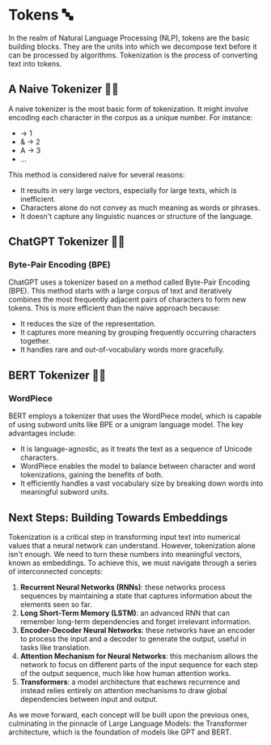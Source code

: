 # Tokens 🔤

In the realm of Natural Language Processing (NLP), tokens are the basic building blocks. They are the units into which we decompose text before it can be processed by algorithms. Tokenization is the process of converting text into tokens.

## A Naive Tokenizer 🔡📏

A naive tokenizer is the most basic form of tokenization. It might involve encoding each character in the corpus as a unique number. For instance:

-   -> 1
- & -> 2
- A -> 3
- ...

This method is considered naive for several reasons:
- It results in very large vectors, especially for large texts, which is inefficient.
- Characters alone do not convey as much meaning as words or phrases.
- It doesn't capture any linguistic nuances or structure of the language.

## ChatGPT Tokenizer 🔡🤖

### Byte-Pair Encoding (BPE)

ChatGPT uses a tokenizer based on a method called Byte-Pair Encoding (BPE). This method starts with a large corpus of text and iteratively combines the most frequently adjacent pairs of characters to form new tokens. This is more efficient than the naive approach because:

- It reduces the size of the representation.
- It captures more meaning by grouping frequently occurring characters together.
- It handles rare and out-of-vocabulary words more gracefully.

## BERT Tokenizer 🔡🤖

### WordPiece

BERT employs a tokenizer that uses the WordPiece model, which is capable of using subword units like BPE or a unigram language model. The key advantages include:

- It is language-agnostic, as it treats the text as a sequence of Unicode characters.
- WordPiece enables the model to balance between character and word tokenizations, gaining the benefits of both.
- It efficiently handles a vast vocabulary size by breaking down words into meaningful subword units.

## Next Steps: Building Towards Embeddings

Tokenization is a critical step in transforming input text into numerical values that a neural network can understand. However, tokenization alone isn't enough. We need to turn these numbers into meaningful vectors, known as embeddings. To achieve this, we must navigate through a series of interconnected concepts:

1. **Recurrent Neural Networks (RNNs)**: these networks process sequences by maintaining a state that captures information about the elements seen so far.
2. **Long Short-Term Memory (LSTM)**: an advanced RNN that can remember long-term dependencies and forget irrelevant information.
3. **Encoder-Decoder Neural Networks**: these networks have an encoder to process the input and a decoder to generate the output, useful in tasks like translation.
4. **Attention Mechanism for Neural Networks**: this mechanism allows the network to focus on different parts of the input sequence for each step of the output sequence, much like how human attention works.
5. **Transformers**: a model architecture that eschews recurrence and instead relies entirely on attention mechanisms to draw global dependencies between input and output.

As we move forward, each concept will be built upon the previous ones, culminating in the pinnacle of Large Language Models: the Transformer architecture, which is the foundation of models like GPT and BERT.
